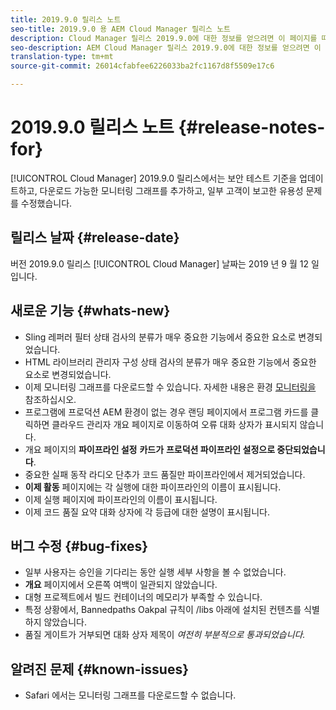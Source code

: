 ```yaml
---
title: 2019.9.0 릴리스 노트
seo-title: 2019.9.0 용 AEM Cloud Manager 릴리스 노트
description: Cloud Manager 릴리스 2019.9.0에 대한 정보를 얻으려면 이 페이지를 따르십시오.
seo-description: AEM Cloud Manager 릴리스 2019.9.0에 대한 정보를 얻으려면 이 페이지를 따르십시오.
translation-type: tm+mt
source-git-commit: 26014cfabfee6226033ba2fc1167d8f5509e17c6

---
```


# 2019.9.0 릴리스 노트 {#release-notes-for}

[!UICONTROL Cloud Manager] 2019.9.0 릴리스에서는 보안 테스트 기준을 업데이트하고, 다운로드 가능한 모니터링 그래프를 추가하고, 일부 고객이 보고한 유용성 문제를 수정했습니다.

## 릴리스 날짜 {#release-date}

버전 2019.9.0 릴리스 [!UICONTROL Cloud Manager] 날짜는 2019 년 9 월 12 일입니다.

## 새로운 기능 {#whats-new}

* Sling 레퍼러 필터 상태 검사의 분류가 매우 중요한 기능에서 중요한 요소로 변경되었습니다.
* HTML 라이브러리 관리자 구성 상태 검사의 분류가 매우 중요한 기능에서 중요한 요소로 변경되었습니다.
* 이제 모니터링 그래프를 다운로드할 수 있습니다. 자세한 내용은 환경 [모니터링을](monitor-your-environments.md) 참조하십시오.
* 프로그램에 프로덕션 AEM 환경이 없는 경우 랜딩 페이지에서 프로그램 카드를 클릭하면 클라우드 관리자 개요 페이지로 이동하여 오류 대화 상자가 표시되지 않습니다.
* 개요 페이지의 **파이프라인 설정** **카드가** **프로덕션 파이프라인 설정으로 중단되었습니다**.
* 중요한 실패 동작 라디오 단추가 코드 품질만 파이프라인에서 제거되었습니다.
* **이제 활동** 페이지에는 각 실행에 대한 파이프라인의 이름이 표시됩니다.
* 이제 실행 페이지에 파이프라인의 이름이 표시됩니다.
* 이제 코드 품질 요약 대화 상자에 각 등급에 대한 설명이 표시됩니다.

## 버그 수정 {#bug-fixes}

* 일부 사용자는 승인을 기다리는 동안 실행 세부 사항을 볼 수 없었습니다.
* **개요** 페이지에서 오른쪽 여백이 일관되지 않았습니다.
* 대형 프로젝트에서 빌드 컨테이너의 메모리가 부족할 수 있습니다.
* 특정 상황에서, Bannedpaths Oakpal 규칙이 /libs 아래에 설치된 컨텐츠를 식별하지 않았습니다.
* 품질 게이트가 거부되면 대화 상자 제목이 *여전히 부분적으로 통과되었습니다.*

## 알려진 문제 {#known-issues}

* Safari 에서는 모니터링 그래프를 다운로드할 수 없습니다.

